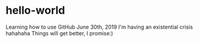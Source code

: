 # hello-world
Learning how to use GitHub
June 30th, 2019
I'm having an existential crisis hahahaha
Things will get better, I promise:)
